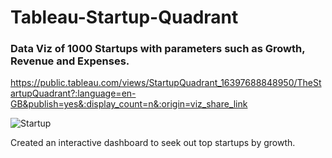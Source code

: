# Tableau-Startup-Quadrant
### Data Viz of 1000 Startups with parameters such as Growth, Revenue and Expenses.

https://public.tableau.com/views/StartupQuadrant_16397688848950/TheStartupQuadrant?:language=en-GB&publish=yes&:display_count=n&:origin=viz_share_link





![Startup](https://user-images.githubusercontent.com/91877930/146632685-a1ca3cf9-8908-4a72-a34b-34c8761d63bd.gif)




Created an interactive dashboard to seek out top startups by growth.
